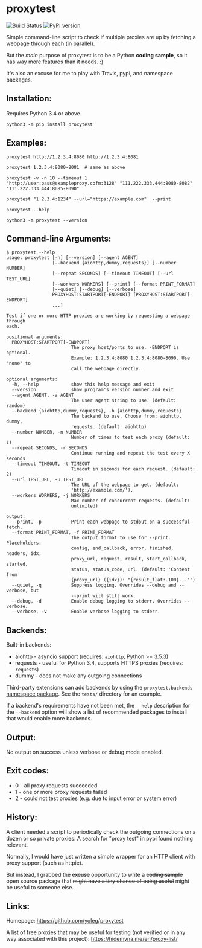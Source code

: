 # proxytest

[![Build Status](https://travis-ci.org/yoleg/proxytest.svg?branch=master)](https://travis-ci.org/yoleg/proxytest)
[![PyPI version](https://badge.fury.io/py/proxytest.svg)](https://badge.fury.io/py/proxytest)

Simple command-line script to check if multiple proxies are up by fetching a webpage through each (in parallel).

But the *main* purpose of proxytest is to be a Python **coding sample**, so it has way more features than it needs. :)

It's also an excuse for me to play with Travis, pypi, and namespace packages.

## Installation:

Requires Python 3.4 or above.

```
python3 -m pip install proxytest
```

## Examples:

```
proxytest http://1.2.3.4:8080 http://1.2.3.4:8081

proxytest 1.2.3.4:8080-8081  # same as above

proxytest -v -n 10 --timeout 1 "http://user:pass@exampleproxy.cofm:3128" "111.222.333.444:8080-8082" "111.222.333.444:8085-8090"

proxytest "1.2.3.4:1234" --url="https://example.com"  --print

proxytest --help

python3 -m proxytest --version
```

## Command-line Arguments:

```
$ proxytest --help
usage: proxytest [-h] [--version] [--agent AGENT]
                 [--backend {aiohttp,dummy,requests}] [--number NUMBER]
                 [--repeat SECONDS] [--timeout TIMEOUT] [--url TEST_URL]
                 [--workers WORKERS] [--print] [--format PRINT_FORMAT]
                 [--quiet] [--debug] [--verbose]
                 PROXYHOST:STARTPORT[-ENDPORT] [PROXYHOST:STARTPORT[-ENDPORT]
                 ...]

Test if one or more HTTP proxies are working by requesting a webpage through
each.

positional arguments:
  PROXYHOST:STARTPORT[-ENDPORT]
                        The proxy host/ports to use. -ENDPORT is optional.
                        Example: 1.2.3.4:8080 1.2.3.4:8080-8090. Use "none" to
                        call the webpage directly.

optional arguments:
  -h, --help            show this help message and exit
  --version             show program's version number and exit
  --agent AGENT, -a AGENT
                        The user agent string to use. (default: random)
  --backend {aiohttp,dummy,requests}, -b {aiohttp,dummy,requests}
                        The backend to use. Choose from: aiohttp, dummy,
                        requests. (default: aiohttp)
  --number NUMBER, -n NUMBER
                        Number of times to test each proxy (default: 1)
  --repeat SECONDS, -r SECONDS
                        Continue running and repeat the test every X seconds
  --timeout TIMEOUT, -t TIMEOUT
                        Timeout in seconds for each request. (default: 2)
  --url TEST_URL, -u TEST_URL
                        The URL of the webpage to get. (default:
                        'http://example.com/').
  --workers WORKERS, -j WORKERS
                        Max number of concurrent requests. (default:
                        unlimited)

output:
  --print, -p           Print each webpage to stdout on a successful fetch.
  --format PRINT_FORMAT, -f PRINT_FORMAT
                        The output format to use for --print. Placeholders:
                        config, end_callback, error, finished, headers, idx,
                        proxy_url, request, result, start_callback, started,
                        status, status_code, url. (default: 'Content from
                        {proxy_url} ({idx}): "{result_flat:.100}..."')
  --quiet, -q           Suppress logging. Overrides --debug and --verbose, but
                        --print will still work.
  --debug, -d           Enable debug logging to stderr. Overrides --verbose.
  --verbose, -v         Enable verbose logging to stderr.

```

## Backends:
 
Built-in backends:

* aiohttp - asyncio support (requires: `aiohttp`, Python >= 3.5.3)
* requests - useful for Python 3.4, supports HTTPS proxies (requires: `requests`)
* dummy - does not make any outgoing connections

Third-party extensions can add backends by using the `proxytest.backends` [namespace package](https://packaging.python.org/guides/packaging-namespace-packages/). See the `tests/` directory for an example.

If a backend's requirements have not been met, the `--help` description for the `--backend` option will show a list of recommended packages to install that would enable more backends.

## Output:

No output on success unless verbose or debug mode enabled.

## Exit codes:

* 0 - all proxy requests succeeded
* 1 - one or more proxy requests failed
* 2 - could not test proxies (e.g. due to input error or system error)

## History:

A client needed a script to periodically check the outgoing connections on a dozen or so private proxies. A search for "proxy test" in pypi found nothing relevant.
  
Normally, I would have just written a simple wrapper for an HTTP client with proxy support (such as httpie).

But instead, I grabbed the ~~excuse~~ opportunity to write a ~~coding sample~~ open source package that ~~might have a tiny chance of being useful~~ might be useful to someone else.

## Links:

Homepage: https://github.com/yoleg/proxytest

A list of free proxies that may be useful for testing (not verified or in any way associated with this project): https://hidemyna.me/en/proxy-list/
